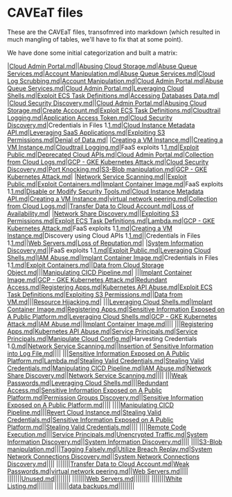 # CAVEaT files

These are the CAVEaT files, transofmred into markdown (which resulted in much mangling of tables, we'll have to fix that at some point).

We have done some initial categorization and built a matrix:

|[Cloud Admin Portal.md](https://github.com/CloudSecurityAlliance-WG/WG-CAVEaT-data/blob/main/CAVEaT-files/md-files/Cloud%20Admin%20Portal.md)||[Abusing Cloud Storage.md](https://github.com/CloudSecurityAlliance-WG/WG-CAVEaT-data/blob/main/CAVEaT-files/md-files/Abusing%20Cloud%20Storage.md)|[Abuse Queue Services.md](https://github.com/CloudSecurityAlliance-WG/WG-CAVEaT-data/blob/main/CAVEaT-files/md-files/Abuse%20Queue%20Services.md)|[Account Manipulation.md](https://github.com/CloudSecurityAlliance-WG/WG-CAVEaT-data/blob/main/CAVEaT-files/md-files/Account%20Manipulation.md)|[Abuse Queue Services.md](https://github.com/CloudSecurityAlliance-WG/WG-CAVEaT-data/blob/main/CAVEaT-files/md-files/Abuse%20Queue%20Services.md)|[Cloud Log Scrubbing.md](https://github.com/CloudSecurityAlliance-WG/WG-CAVEaT-data/blob/main/CAVEaT-files/md-files/Cloud%20Log%20Scrubbing.md)|[Account Manipulation.md](https://github.com/CloudSecurityAlliance-WG/WG-CAVEaT-data/blob/main/CAVEaT-files/md-files/Account%20Manipulation.md)|[Cloud Admin Portal.md](https://github.com/CloudSecurityAlliance-WG/WG-CAVEaT-data/blob/main/CAVEaT-files/md-files/Cloud%20Admin%20Portal.md)|[Abuse Queue Services.md](https://github.com/CloudSecurityAlliance-WG/WG-CAVEaT-data/blob/main/CAVEaT-files/md-files/Abuse%20Queue%20Services.md)|[Cloud Admin Portal.md](https://github.com/CloudSecurityAlliance-WG/WG-CAVEaT-data/blob/main/CAVEaT-files/md-files/Cloud%20Admin%20Portal.md)|[Leveraging Cloud Shells.md](https://github.com/CloudSecurityAlliance-WG/WG-CAVEaT-data/blob/main/CAVEaT-files/md-files/Leveraging%20Cloud%20Shells.md)|[Exploit ECS Task Definitions.md](https://github.com/CloudSecurityAlliance-WG/WG-CAVEaT-data/blob/main/CAVEaT-files/md-files/Exploit%20ECS%20Task%20Definitions.md)|[Accessing Databases Data.md](https://github.com/CloudSecurityAlliance-WG/WG-CAVEaT-data/blob/main/CAVEaT-files/md-files/Accessing%20Databases%20Data.md)|
|[Cloud Security Discovery.md](https://github.com/CloudSecurityAlliance-WG/WG-CAVEaT-data/blob/main/CAVEaT-files/md-files/Cloud%20Security%20Discovery.md)||[Cloud Admin Portal.md](https://github.com/CloudSecurityAlliance-WG/WG-CAVEaT-data/blob/main/CAVEaT-files/md-files/Cloud%20Admin%20Portal.md)|[Abusing Cloud Storage.md](https://github.com/CloudSecurityAlliance-WG/WG-CAVEaT-data/blob/main/CAVEaT-files/md-files/Abusing%20Cloud%20Storage.md)|[Create Account.md](https://github.com/CloudSecurityAlliance-WG/WG-CAVEaT-data/blob/main/CAVEaT-files/md-files/Create%20Account.md)|[Exploit ECS Task Definitions.md](https://github.com/CloudSecurityAlliance-WG/WG-CAVEaT-data/blob/main/CAVEaT-files/md-files/Exploit%20ECS%20Task%20Definitions.md)|[Cloudtrail Logging.md](https://github.com/CloudSecurityAlliance-WG/WG-CAVEaT-data/blob/main/CAVEaT-files/md-files/Cloudtrail%20Logging.md)|[Application Access Token.md](https://github.com/CloudSecurityAlliance-WG/WG-CAVEaT-data/blob/main/CAVEaT-files/md-files/Application%20Access%20Token.md)|[Cloud Security Discovery.md](https://github.com/CloudSecurityAlliance-WG/WG-CAVEaT-data/blob/main/CAVEaT-files/md-files/Cloud%20Security%20Discovery.md)|Credentials in Files 1.[1.md](https://github.com/CloudSecurityAlliance-WG/WG-CAVEaT-data/blob/main/CAVEaT-files/md-files/1.md)|[Cloud Instance Metadata API.md](https://github.com/CloudSecurityAlliance-WG/WG-CAVEaT-data/blob/main/CAVEaT-files/md-files/Cloud%20Instance%20Metadata%20API.md)|[Leveraging SaaS Applications.md](https://github.com/CloudSecurityAlliance-WG/WG-CAVEaT-data/blob/main/CAVEaT-files/md-files/Leveraging%20SaaS%20Applications.md)|[Exploiting S3 Permissions.md](https://github.com/CloudSecurityAlliance-WG/WG-CAVEaT-data/blob/main/CAVEaT-files/md-files/Exploiting%20S3%20Permissions.md)|[Denial of Data.md](https://github.com/CloudSecurityAlliance-WG/WG-CAVEaT-data/blob/main/CAVEaT-files/md-files/Denial%20of%20Data.md)|
|[Creating a VM Instance.md](https://github.com/CloudSecurityAlliance-WG/WG-CAVEaT-data/blob/main/CAVEaT-files/md-files/Creating%20a%20VM%20Instance.md)||[Creating a VM Instance.md](https://github.com/CloudSecurityAlliance-WG/WG-CAVEaT-data/blob/main/CAVEaT-files/md-files/Creating%20a%20VM%20Instance.md)|[Cloudtrail Logging.md](https://github.com/CloudSecurityAlliance-WG/WG-CAVEaT-data/blob/main/CAVEaT-files/md-files/Cloudtrail%20Logging.md)|FaaS exploits 1.[1.md](https://github.com/CloudSecurityAlliance-WG/WG-CAVEaT-data/blob/main/CAVEaT-files/md-files/1.md)|[Exploit Public.md](https://github.com/CloudSecurityAlliance-WG/WG-CAVEaT-data/blob/main/CAVEaT-files/md-files/Exploit%20Public.md)|[Deprecated Cloud APIs.md](https://github.com/CloudSecurityAlliance-WG/WG-CAVEaT-data/blob/main/CAVEaT-files/md-files/Deprecated%20Cloud%20APIs.md)|[Cloud Admin Portal.md](https://github.com/CloudSecurityAlliance-WG/WG-CAVEaT-data/blob/main/CAVEaT-files/md-files/Cloud%20Admin%20Portal.md)|[Collection from Cloud Logs.md](https://github.com/CloudSecurityAlliance-WG/WG-CAVEaT-data/blob/main/CAVEaT-files/md-files/Collection%20from%20Cloud%20Logs.md)|[GCP - GKE Kubernetes Attack.md](https://github.com/CloudSecurityAlliance-WG/WG-CAVEaT-data/blob/main/CAVEaT-files/md-files/GCP%20-%20GKE%20Kubernetes%20Attack.md)|[Cloud Security Discovery.md](https://github.com/CloudSecurityAlliance-WG/WG-CAVEaT-data/blob/main/CAVEaT-files/md-files/Cloud%20Security%20Discovery.md)|[Port Knocking.md](https://github.com/CloudSecurityAlliance-WG/WG-CAVEaT-data/blob/main/CAVEaT-files/md-files/Port%20Knocking.md)|[S3-Blob manipulation.md](https://github.com/CloudSecurityAlliance-WG/WG-CAVEaT-data/blob/main/CAVEaT-files/md-files/S3-Blob%20manipulation.md)|[GCP - GKE Kubernetes Attack.md](https://github.com/CloudSecurityAlliance-WG/WG-CAVEaT-data/blob/main/CAVEaT-files/md-files/GCP%20-%20GKE%20Kubernetes%20Attack.md)|
|[Network Service Scanning.md](https://github.com/CloudSecurityAlliance-WG/WG-CAVEaT-data/blob/main/CAVEaT-files/md-files/Network%20Service%20Scanning.md)||[Exploit Public.md](https://github.com/CloudSecurityAlliance-WG/WG-CAVEaT-data/blob/main/CAVEaT-files/md-files/Exploit%20Public.md)|[Exploit Containers.md](https://github.com/CloudSecurityAlliance-WG/WG-CAVEaT-data/blob/main/CAVEaT-files/md-files/Exploit%20Containers.md)|[Implant Container Image.md](https://github.com/CloudSecurityAlliance-WG/WG-CAVEaT-data/blob/main/CAVEaT-files/md-files/Implant%20Container%20Image.md)|FaaS exploits 1.[1.md](https://github.com/CloudSecurityAlliance-WG/WG-CAVEaT-data/blob/main/CAVEaT-files/md-files/1.md)|[Disable or Modify Security Tools.md](https://github.com/CloudSecurityAlliance-WG/WG-CAVEaT-data/blob/main/CAVEaT-files/md-files/Disable%20or%20Modify%20Security%20Tools.md)|[Cloud Instance Metadata API.md](https://github.com/CloudSecurityAlliance-WG/WG-CAVEaT-data/blob/main/CAVEaT-files/md-files/Cloud%20Instance%20Metadata%20API.md)|[Creating a VM Instance.md](https://github.com/CloudSecurityAlliance-WG/WG-CAVEaT-data/blob/main/CAVEaT-files/md-files/Creating%20a%20VM%20Instance.md)|[virtual network peering.md](https://github.com/CloudSecurityAlliance-WG/WG-CAVEaT-data/blob/main/CAVEaT-files/md-files/virtual%20network%20peering.md)|[Collection from Cloud Logs.md](https://github.com/CloudSecurityAlliance-WG/WG-CAVEaT-data/blob/main/CAVEaT-files/md-files/Collection%20from%20Cloud%20Logs.md)||[Transfer Data to Cloud Account.md](https://github.com/CloudSecurityAlliance-WG/WG-CAVEaT-data/blob/main/CAVEaT-files/md-files/Transfer%20Data%20to%20Cloud%20Account.md)|[Loss of Availability.md](https://github.com/CloudSecurityAlliance-WG/WG-CAVEaT-data/blob/main/CAVEaT-files/md-files/Loss%20of%20Availability.md)|
|[Network Share Discovery.md](https://github.com/CloudSecurityAlliance-WG/WG-CAVEaT-data/blob/main/CAVEaT-files/md-files/Network%20Share%20Discovery.md)||[Exploiting S3 Permissions.md](https://github.com/CloudSecurityAlliance-WG/WG-CAVEaT-data/blob/main/CAVEaT-files/md-files/Exploiting%20S3%20Permissions.md)|[Exploit ECS Task Definitions.md](https://github.com/CloudSecurityAlliance-WG/WG-CAVEaT-data/blob/main/CAVEaT-files/md-files/Exploit%20ECS%20Task%20Definitions.md)|[Lambda.md](https://github.com/CloudSecurityAlliance-WG/WG-CAVEaT-data/blob/main/CAVEaT-files/md-files/Lambda.md)|[GCP - GKE Kubernetes Attack.md](https://github.com/CloudSecurityAlliance-WG/WG-CAVEaT-data/blob/main/CAVEaT-files/md-files/GCP%20-%20GKE%20Kubernetes%20Attack.md)|FaaS exploits 1.[1.md](https://github.com/CloudSecurityAlliance-WG/WG-CAVEaT-data/blob/main/CAVEaT-files/md-files/1.md)|[Creating a VM Instance.md](https://github.com/CloudSecurityAlliance-WG/WG-CAVEaT-data/blob/main/CAVEaT-files/md-files/Creating%20a%20VM%20Instance.md)|Discovery using Cloud APIs 1.[1.md](https://github.com/CloudSecurityAlliance-WG/WG-CAVEaT-data/blob/main/CAVEaT-files/md-files/1.md)||Credentials in Files 1.[1.md](https://github.com/CloudSecurityAlliance-WG/WG-CAVEaT-data/blob/main/CAVEaT-files/md-files/1.md)||[Web Servers.md](https://github.com/CloudSecurityAlliance-WG/WG-CAVEaT-data/blob/main/CAVEaT-files/md-files/Web%20Servers.md)|[Loss of Reputation.md](https://github.com/CloudSecurityAlliance-WG/WG-CAVEaT-data/blob/main/CAVEaT-files/md-files/Loss%20of%20Reputation.md)|
|[System Information Discovery.md](https://github.com/CloudSecurityAlliance-WG/WG-CAVEaT-data/blob/main/CAVEaT-files/md-files/System%20Information%20Discovery.md)||FaaS exploits 1.[1.md](https://github.com/CloudSecurityAlliance-WG/WG-CAVEaT-data/blob/main/CAVEaT-files/md-files/1.md)|[Exploit Public.md](https://github.com/CloudSecurityAlliance-WG/WG-CAVEaT-data/blob/main/CAVEaT-files/md-files/Exploit%20Public.md)|[Leveraging Cloud Shells.md](https://github.com/CloudSecurityAlliance-WG/WG-CAVEaT-data/blob/main/CAVEaT-files/md-files/Leveraging%20Cloud%20Shells.md)|[IAM Abuse.md](https://github.com/CloudSecurityAlliance-WG/WG-CAVEaT-data/blob/main/CAVEaT-files/md-files/IAM%20Abuse.md)|[Implant Container Image.md](https://github.com/CloudSecurityAlliance-WG/WG-CAVEaT-data/blob/main/CAVEaT-files/md-files/Implant%20Container%20Image.md)|Credentials in Files 1.[1.md](https://github.com/CloudSecurityAlliance-WG/WG-CAVEaT-data/blob/main/CAVEaT-files/md-files/1.md)|[Exploit Containers.md](https://github.com/CloudSecurityAlliance-WG/WG-CAVEaT-data/blob/main/CAVEaT-files/md-files/Exploit%20Containers.md)||[Data from Cloud Storage Object.md](https://github.com/CloudSecurityAlliance-WG/WG-CAVEaT-data/blob/main/CAVEaT-files/md-files/Data%20from%20Cloud%20Storage%20Object.md)|||[Manipulating CICD Pipeline.md](https://github.com/CloudSecurityAlliance-WG/WG-CAVEaT-data/blob/main/CAVEaT-files/md-files/Manipulating%20CICD%20Pipeline.md)|
|||[Implant Container Image.md](https://github.com/CloudSecurityAlliance-WG/WG-CAVEaT-data/blob/main/CAVEaT-files/md-files/Implant%20Container%20Image.md)|[GCP - GKE Kubernetes Attack.md](https://github.com/CloudSecurityAlliance-WG/WG-CAVEaT-data/blob/main/CAVEaT-files/md-files/GCP%20-%20GKE%20Kubernetes%20Attack.md)|[Redundant Access.md](https://github.com/CloudSecurityAlliance-WG/WG-CAVEaT-data/blob/main/CAVEaT-files/md-files/Redundant%20Access.md)|[Registering Apps.md](https://github.com/CloudSecurityAlliance-WG/WG-CAVEaT-data/blob/main/CAVEaT-files/md-files/Registering%20Apps.md)|[Kubernetes API Abuse.md](https://github.com/CloudSecurityAlliance-WG/WG-CAVEaT-data/blob/main/CAVEaT-files/md-files/Kubernetes%20API%20Abuse.md)|[Exploit ECS Task Definitions.md](https://github.com/CloudSecurityAlliance-WG/WG-CAVEaT-data/blob/main/CAVEaT-files/md-files/Exploit%20ECS%20Task%20Definitions.md)|[Exploiting S3 Permissions.md](https://github.com/CloudSecurityAlliance-WG/WG-CAVEaT-data/blob/main/CAVEaT-files/md-files/Exploiting%20S3%20Permissions.md)||[Data from VM.md](https://github.com/CloudSecurityAlliance-WG/WG-CAVEaT-data/blob/main/CAVEaT-files/md-files/Data%20from%20VM.md)|||[Resource Hijacking.md](https://github.com/CloudSecurityAlliance-WG/WG-CAVEaT-data/blob/main/CAVEaT-files/md-files/Resource%20Hijacking.md)|
|||[Leveraging Cloud Shells.md](https://github.com/CloudSecurityAlliance-WG/WG-CAVEaT-data/blob/main/CAVEaT-files/md-files/Leveraging%20Cloud%20Shells.md)|[Implant Container Image.md](https://github.com/CloudSecurityAlliance-WG/WG-CAVEaT-data/blob/main/CAVEaT-files/md-files/Implant%20Container%20Image.md)|[Registering Apps.md](https://github.com/CloudSecurityAlliance-WG/WG-CAVEaT-data/blob/main/CAVEaT-files/md-files/Registering%20Apps.md)|[Sensitive Information Exposed on A Public Platform.md](https://github.com/CloudSecurityAlliance-WG/WG-CAVEaT-data/blob/main/CAVEaT-files/md-files/Sensitive%20Information%20Exposed%20on%20A%20Public%20Platform.md)|[Leveraging Cloud Shells.md](https://github.com/CloudSecurityAlliance-WG/WG-CAVEaT-data/blob/main/CAVEaT-files/md-files/Leveraging%20Cloud%20Shells.md)|[GCP - GKE Kubernetes Attack.md](https://github.com/CloudSecurityAlliance-WG/WG-CAVEaT-data/blob/main/CAVEaT-files/md-files/GCP%20-%20GKE%20Kubernetes%20Attack.md)|[IAM Abuse.md](https://github.com/CloudSecurityAlliance-WG/WG-CAVEaT-data/blob/main/CAVEaT-files/md-files/IAM%20Abuse.md)||[Implant Container Image.md](https://github.com/CloudSecurityAlliance-WG/WG-CAVEaT-data/blob/main/CAVEaT-files/md-files/Implant%20Container%20Image.md)||||
|||[Registering Apps.md](https://github.com/CloudSecurityAlliance-WG/WG-CAVEaT-data/blob/main/CAVEaT-files/md-files/Registering%20Apps.md)|[Kubernetes API Abuse.md](https://github.com/CloudSecurityAlliance-WG/WG-CAVEaT-data/blob/main/CAVEaT-files/md-files/Kubernetes%20API%20Abuse.md)|[Service Principals.md](https://github.com/CloudSecurityAlliance-WG/WG-CAVEaT-data/blob/main/CAVEaT-files/md-files/Service%20Principals.md)|[Service Principals.md](https://github.com/CloudSecurityAlliance-WG/WG-CAVEaT-data/blob/main/CAVEaT-files/md-files/Service%20Principals.md)|[Manipulate Cloud Config.md](https://github.com/CloudSecurityAlliance-WG/WG-CAVEaT-data/blob/main/CAVEaT-files/md-files/Manipulate%20Cloud%20Config.md)|Harvesting Credentials 1.[0.md](https://github.com/CloudSecurityAlliance-WG/WG-CAVEaT-data/blob/main/CAVEaT-files/md-files/0.md)|[Network Service Scanning.md](https://github.com/CloudSecurityAlliance-WG/WG-CAVEaT-data/blob/main/CAVEaT-files/md-files/Network%20Service%20Scanning.md)||[Insertion of Sensitive Information into Log File.md](https://github.com/CloudSecurityAlliance-WG/WG-CAVEaT-data/blob/main/CAVEaT-files/md-files/Insertion%20of%20Sensitive%20Information%20into%20Log%20File.md)||||
|||[Sensitive Information Exposed on A Public Platform.md](https://github.com/CloudSecurityAlliance-WG/WG-CAVEaT-data/blob/main/CAVEaT-files/md-files/Sensitive%20Information%20Exposed%20on%20A%20Public%20Platform.md)|[Lambda.md](https://github.com/CloudSecurityAlliance-WG/WG-CAVEaT-data/blob/main/CAVEaT-files/md-files/Lambda.md)|[Stealing Valid Credentials.md](https://github.com/CloudSecurityAlliance-WG/WG-CAVEaT-data/blob/main/CAVEaT-files/md-files/Stealing%20Valid%20Credentials.md)|[Stealing Valid Credentials.md](https://github.com/CloudSecurityAlliance-WG/WG-CAVEaT-data/blob/main/CAVEaT-files/md-files/Stealing%20Valid%20Credentials.md)|[Manipulating CICD Pipeline.md](https://github.com/CloudSecurityAlliance-WG/WG-CAVEaT-data/blob/main/CAVEaT-files/md-files/Manipulating%20CICD%20Pipeline.md)|[IAM Abuse.md](https://github.com/CloudSecurityAlliance-WG/WG-CAVEaT-data/blob/main/CAVEaT-files/md-files/IAM%20Abuse.md)|[Network Share Discovery.md](https://github.com/CloudSecurityAlliance-WG/WG-CAVEaT-data/blob/main/CAVEaT-files/md-files/Network%20Share%20Discovery.md)||[Network Service Scanning.md](https://github.com/CloudSecurityAlliance-WG/WG-CAVEaT-data/blob/main/CAVEaT-files/md-files/Network%20Service%20Scanning.md)||||
|||[Weak Passwords.md](https://github.com/CloudSecurityAlliance-WG/WG-CAVEaT-data/blob/main/CAVEaT-files/md-files/Weak%20Passwords.md)|[Leveraging Cloud Shells.md](https://github.com/CloudSecurityAlliance-WG/WG-CAVEaT-data/blob/main/CAVEaT-files/md-files/Leveraging%20Cloud%20Shells.md)|||[Redundant Access.md](https://github.com/CloudSecurityAlliance-WG/WG-CAVEaT-data/blob/main/CAVEaT-files/md-files/Redundant%20Access.md)|[Sensitive Information Exposed on A Public Platform.md](https://github.com/CloudSecurityAlliance-WG/WG-CAVEaT-data/blob/main/CAVEaT-files/md-files/Sensitive%20Information%20Exposed%20on%20A%20Public%20Platform.md)|[Permission Groups Discovery.md](https://github.com/CloudSecurityAlliance-WG/WG-CAVEaT-data/blob/main/CAVEaT-files/md-files/Permission%20Groups%20Discovery.md)||[Sensitive Information Exposed on A Public Platform.md](https://github.com/CloudSecurityAlliance-WG/WG-CAVEaT-data/blob/main/CAVEaT-files/md-files/Sensitive%20Information%20Exposed%20on%20A%20Public%20Platform.md)||||
||||[Manipulating CICD Pipeline.md](https://github.com/CloudSecurityAlliance-WG/WG-CAVEaT-data/blob/main/CAVEaT-files/md-files/Manipulating%20CICD%20Pipeline.md)|||[Revert Cloud Instance.md](https://github.com/CloudSecurityAlliance-WG/WG-CAVEaT-data/blob/main/CAVEaT-files/md-files/Revert%20Cloud%20Instance.md)|[Stealing Valid Credentials.md](https://github.com/CloudSecurityAlliance-WG/WG-CAVEaT-data/blob/main/CAVEaT-files/md-files/Stealing%20Valid%20Credentials.md)|[Sensitive Information Exposed on A Public Platform.md](https://github.com/CloudSecurityAlliance-WG/WG-CAVEaT-data/blob/main/CAVEaT-files/md-files/Sensitive%20Information%20Exposed%20on%20A%20Public%20Platform.md)||[Stealing Valid Credentials.md](https://github.com/CloudSecurityAlliance-WG/WG-CAVEaT-data/blob/main/CAVEaT-files/md-files/Stealing%20Valid%20Credentials.md)||||
||||[Remote Code Execution.md](https://github.com/CloudSecurityAlliance-WG/WG-CAVEaT-data/blob/main/CAVEaT-files/md-files/Remote%20Code%20Execution.md)|||[Service Principals.md](https://github.com/CloudSecurityAlliance-WG/WG-CAVEaT-data/blob/main/CAVEaT-files/md-files/Service%20Principals.md)|[Unencrypted Traffic.md](https://github.com/CloudSecurityAlliance-WG/WG-CAVEaT-data/blob/main/CAVEaT-files/md-files/Unencrypted%20Traffic.md)|[System Information Discovery.md](https://github.com/CloudSecurityAlliance-WG/WG-CAVEaT-data/blob/main/CAVEaT-files/md-files/System%20Information%20Discovery.md)||[System Information Discovery.md](https://github.com/CloudSecurityAlliance-WG/WG-CAVEaT-data/blob/main/CAVEaT-files/md-files/System%20Information%20Discovery.md)||||
||||[S3-Blob manipulation.md](https://github.com/CloudSecurityAlliance-WG/WG-CAVEaT-data/blob/main/CAVEaT-files/md-files/S3-Blob%20manipulation.md)|||[Tagging Falsely.md](https://github.com/CloudSecurityAlliance-WG/WG-CAVEaT-data/blob/main/CAVEaT-files/md-files/Tagging%20Falsely.md)|[Utilize Breach Replay.md](https://github.com/CloudSecurityAlliance-WG/WG-CAVEaT-data/blob/main/CAVEaT-files/md-files/Utilize%20Breach%20Replay.md)|[System Network Connections Discovery.md](https://github.com/CloudSecurityAlliance-WG/WG-CAVEaT-data/blob/main/CAVEaT-files/md-files/System%20Network%20Connections%20Discovery.md)||[System Network Connections Discovery.md](https://github.com/CloudSecurityAlliance-WG/WG-CAVEaT-data/blob/main/CAVEaT-files/md-files/System%20Network%20Connections%20Discovery.md)||||
|||||||[Transfer Data to Cloud Account.md](https://github.com/CloudSecurityAlliance-WG/WG-CAVEaT-data/blob/main/CAVEaT-files/md-files/Transfer%20Data%20to%20Cloud%20Account.md)|[Weak Passwords.md](https://github.com/CloudSecurityAlliance-WG/WG-CAVEaT-data/blob/main/CAVEaT-files/md-files/Weak%20Passwords.md)|[virtual network peering.md](https://github.com/CloudSecurityAlliance-WG/WG-CAVEaT-data/blob/main/CAVEaT-files/md-files/virtual%20network%20peering.md)||[Web Servers.md](https://github.com/CloudSecurityAlliance-WG/WG-CAVEaT-data/blob/main/CAVEaT-files/md-files/Web%20Servers.md)||||
|||||||[Unused.md](https://github.com/CloudSecurityAlliance-WG/WG-CAVEaT-data/blob/main/CAVEaT-files/md-files/Unused.md)||||||||
|||||||[Web Servers.md](https://github.com/CloudSecurityAlliance-WG/WG-CAVEaT-data/blob/main/CAVEaT-files/md-files/Web%20Servers.md)||||||||
|||||||[White Listing.md](https://github.com/CloudSecurityAlliance-WG/WG-CAVEaT-data/blob/main/CAVEaT-files/md-files/White%20Listing.md)||||||||
|||||||[data backups.md](https://github.com/CloudSecurityAlliance-WG/WG-CAVEaT-data/blob/main/CAVEaT-files/md-files/data%20backups.md)||||||||
